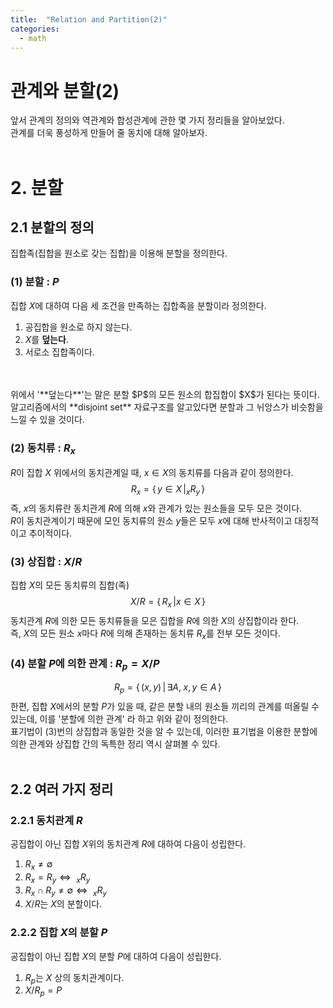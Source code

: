 ```yaml
---
title:  "Relation and Partition(2)"
categories:
  - math
---
```

# 관계와 분할(2)
앞서 관계의 정의와 역관계와 합성관계에 관한 몇 가지 정리들을 알아보았다. 
<br>
관계를 더욱 풍성하게 만들어 줄 동치에 대해 알아보자.
<br>
<br>

# 2. 분할

## 2.1 분할의 정의
집합족(집합을 원소로 갖는 집합)을 이용해 분할을 정의한다.

### (1) 분할 : $P$
집합 $X$에 대하여 다음 세 조건을 만족하는 집합족을 분할이라 정의한다.
1. 공집합을 원소로 하지 않는다.
2. $X$를 **덮는다**.
3. 서로소 집합족이다.
<br>
<br>
위에서 '**덮는다**'는 말은 분할 $P$의 모든 원소의 합집합이 $X$가 된다는 뜻이다.
<br>
알고리즘에서의 **disjoint set** 자료구조를 알고있다면 분할과 그 뉘앙스가 비슷함을 느낄 수 있을 것이다.

### (2) 동치류 : $R_x$
$R$이 집합 $X$ 위에서의 동치관계일 때, $x \in X$의 동치류를 다음과 같이 정의한다.
$$
R_x = \{\, y \in X \, | _xR_y \,\}
$$
즉, $x$의 동치류란 동치관계 $R$에 의해 $x$와 관계가 있는 원소들을 모두 모은 것이다.
<br>
$R$이 동치관계이기 때문에 모인 동치류의 원소 $y$들은 모두 $x$에 대해 반사적이고 대칭적이고 추이적이다.

### (3) 상집합 : $X/R$
집합 $X$의 모든 동치류의 집합(족)
$$
X/R = \{\, R_x \, | x \in X \, \}
$$
동치관계 $R$에 의한 모든 동치류들을 모은 집합을 $R$에 의한 $X$의 상집합이라 한다.
<br>
즉, $X$의 모든 원소 $x$마다 $R$에 의해 존재하는 동치류 $R_x$를 전부 모든 것이다.

### (4) 분할 $P$에 의한 관계 : $R_p = X/P$
$$
R_p = \{\, (x, y) \, | \, \exists A, \; x, y \in A \, \}
$$
한편, 집합 $X$에서의 분할 $P$가 있을 때, 같은 분할 내의 원소들 끼리의 관계를 떠올릴 수 있는데, 이를 '분할에 의한 관계' 라 하고 위와 같이 정의한다.
<br>
표기법이 (3)번의 상집합과 동일한 것을 알 수 있는데, 이러한 표기법을 이용한 분할에 의한 관계와 상집합 간의 독특한 정리 역시 살펴볼 수 있다.
<br>
<br>

## 2.2 여러 가지 정리
### 2.2.1 동치관계 $R$
공집합이 아닌 집합 $X$위의 동치관계 $R$에 대하여 다음이 성립한다.

1. $R_x \neq \emptyset$ 
2. $R_x = R_y \Leftrightarrow \ _x R_y$
3. $R_x \cap R_y \neq \emptyset \Leftrightarrow \ _x R_y$
4. $X/R$는 $X$의 분할이다.


### 2.2.2 집합 $X$의 분할 $P$
공집합이 아닌 집합 $X$의 분할 $P$에 대하여 다음이 성립한다.

1. $R_p$는 $X$ 상의 동치관계이다.
2. $X/R_p = P$